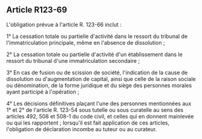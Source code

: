 Article R123-69
----
L'obligation prévue à l'article R. 123-66 inclut :

1° La cessation totale ou partielle d'activité dans le ressort du tribunal de
l'immatriculation principale, même en l'absence de dissolution ;

2° La cessation totale ou partielle d'activité d'un établissement dans le
ressort du tribunal d'une immatriculation secondaire ;

3° En cas de fusion ou de scission de société, l'indication de la cause de
dissolution ou d'augmentation de capital, ainsi que celle de la raison sociale
ou dénomination, de la forme juridique et du siège des personnes morales ayant
participé à l'opération ;

4° Les décisions définitives plaçant l'une des personnes mentionnées aux 1° et
2° de l'article R. 123-54 sous tutelle ou sous curatelle au sens des articles
492, 508 et 508-1 du code civil, et celles qui en donnent mainlevée ou qui les
rapportent ; lorsqu'il est fait application de ces articles, l'obligation de
déclaration incombe au tuteur ou au curateur.
